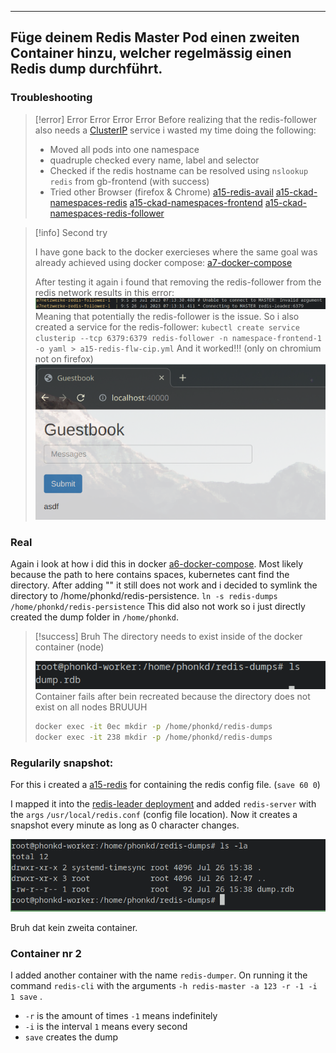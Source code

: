 ***

## Füge deinem Redis Master Pod einen zweiten Container hinzu, welcher regelmässig einen Redis dump durchführt.

### Troubleshooting

>[!error] Error Error Error Error
>Before realizing that the redis-follower also needs a [ClusterIP](ClusterIP.md) service i wasted my time doing the following:
>- Moved all pods into one namespace
>- quadruple checked every name, label and selector
>- Checked if the redis hostname can be resolved using `nslookup redis` from gb-frontend (with success)
>- Tried other Browser (firefox & Chrome)
>[a15-redis-avail](docs/Praktische%20Projekte/auftraege/CKAD/aufgaben/a15%20CKAD%20PP%20Multi%20container%20pods/a15-redis-avail.yml) 
>[a15-ckad-namespaces-redis](docs/Praktische%20Projekte/auftraege/CKAD/aufgaben/a15%20CKAD%20PP%20Multi%20container%20pods/a15-ckad-namespaces-redis.yml)
>[a15-ckad-namespaces-frontend](a15-ckad-namespaces-frontend.yml)
>[a15-ckad-namespaces-redis-follower](docs/Praktische%20Projekte/auftraege/CKAD/aufgaben/a15%20CKAD%20PP%20Multi%20container%20pods/a15-ckad-namespaces-redis-follower.yml)
>

>[!info] Second try
>
>I have gone back to the docker exercieses where the same goal was already achieved using docker compose: [a7-docker-compose](a7-docker-compose.yml)
>
>After testing it again i found that removing the redis-follower from the redis network results in this error:
>![](Pasted%20image%2020230726091452.png)
>Meaning that potentially the redis-follower is the issue.
>So i also created a service for the redis-follower:
>`kubectl create service clusterip --tcp 6379:6379 redis-follower -n namespace-frontend-1 -o yaml > a15-redis-flw-cip.yml`
>And it worked!!! (only on chromium not on firefox)
>![](Pasted%20image%2020230726092056.png)

### Real
Again i look at how i did this  in docker [a6-docker-compose](a6-docker-compose.yml).
Most likely because the path to here contains spaces, kubernetes cant find the directory.
After adding "" it still does not work and i decided to symlink the directory to /home/phonkd/redis-persistence.
`ln -s redis-dumps /home/phonkd/redis-persistence`
This did also not work so i just directly created the dump folder in `/home/phonkd`.

>[!success] Bruh
>The directory needs to exist inside of the docker container (node)
>
>![](Pasted%20image%2020230726131134.png)
>Container fails after bein recreated because the directory does not exist on all nodes BRUUUH
>```bash
>docker exec -it 0ec mkdir -p /home/phonkd/redis-dumps
>docker exec -it 238 mkdir -p /home/phonkd/redis-dumps

### Regularily snapshot:

For this i created a [a15-redis](a15-redis.yml) for containing the redis config file. (`save 60 0`)

I mapped it into the [redis-leader deployment](docs/Praktische%20Projekte/auftraege/CKAD/aufgaben/a15%20CKAD%20PP%20Multi%20container%20pods/a15-ckad-namespaces-redis.yml) and added `redis-server` with the `args` `/usr/local/redis.conf` (config file location).
Now it creates a snapshot every minute as long as 0 character changes.

![](Pasted%20image%2020230726173852.png)

Bruh dat kein zweita container.

### Container nr 2

I added another container with the name `redis-dumper`.
On running it the command `redis-cli` with the arguments `-h redis-master -a 123 -r -1 -i 1 save` .
- `-r` is the amount of times `-1` means indefinitely
- `-i` is the interval `1` means every second
- `save` creates the dump


